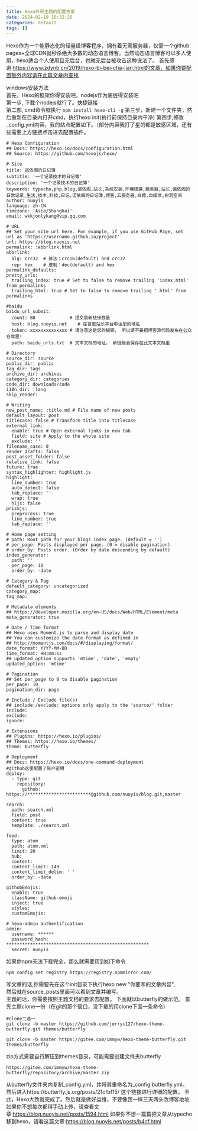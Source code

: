 ```yaml
---
title: Hexo外带主题的配置方案
date: 2024-02-18 10:32:26
categories: default
tags: []
---
```

Hexo作为一个能静态化的轻量级博客程序，拥有着无需服务器，仅需一个github pages+全球CDN就秒杀绝大多数的动态语言博客。当然动态语言博客可以多人使用，hexo适合个人使用且无后台，也就无后台被攻击这种说法了。
首先感谢:https://www.zdynb.cn/2019/hexo-bi-bei-cha-jian.html的文章，如果你要配置额外内容请在此篇文章内查找

windows安装方法  
首先，Hexo的框架你得安装吧，nodejs作为底层得安装吧  
第一步, 下载个nodejs就行了。[快捷链接](https://nodejs.org/en)  
第二部, cmd命令框执行 `npm install hexo-cli -g`
第三步，新建一个文件夹，然后重新在目录内打开cmd，执行hexo init(执行前保持目录内干净)
第四步,修改_config.yml内容，我的站点配置如下。（部分内容我打了星的都是敏感区域，还有些需要上方链接点击进去配置插件。
```
# Hexo Configuration
## Docs: https://hexo.io/docs/configuration.html
## Source: https://github.com/hexojs/hexo/

# Site
title: 诺依阁的日记簿
subtitle: '一个记录技术的日记簿'
description: '一个记录技术的日记簿'
keywords: typecho,php,blog,诺依阁,站长,系统安装,环境搭建,服务器,站长,诺依阁的日常记录,生活,技术,科技,日记,诺依阁的日记簿,博客,云服务器,白嫖,自媒体,树洞空间
author: nuoyis
language: zh-CN
timezone: 'Asia/Shanghai'
email: wkkjonlykang@vip.qq.com

# URL
## Set your site url here. For example, if you use GitHub Page, set url as 'https://username.github.io/project'
url: https://blog.nuoyis.net
permalink: :abbrlink.html
abbrlink:
  alg: crc32  # 算法：crc16(default) and crc32
  rep: hex    # 进制：dec(default) and hex
permalink_defaults:
pretty_urls:
  trailing_index: true # Set to false to remove trailing 'index.html' from permalinks
  trailing_html: true # Set to false to remove trailing '.html' from permalinks

#baidu
baidu_url_submit:
  count: 80             # 提交最新链接数量
  host: blog.nuoyis.net    # 在百度站长平台中注册的域名
  token: xxxxxxxxxxxxxx # 请注意这是您的秘钥， 所以请不要把博客源代码发布在公众仓库里!
  path: baidu_urls.txt  # 文本文档的地址， 新链接会保存在此文本文档里

# Directory
source_dir: source
public_dir: public
tag_dir: tags
archive_dir: archives
category_dir: categories
code_dir: downloads/code
i18n_dir: :lang
skip_render:

# Writing
new_post_name: :title.md # File name of new posts
default_layout: post
titlecase: false # Transform title into titlecase
external_link:
  enable: true # Open external links in new tab
  field: site # Apply to the whole site
  exclude: ''
filename_case: 0
render_drafts: false
post_asset_folder: false
relative_link: false
future: true
syntax_highlighter: highlight.js
highlight:
  line_number: true
  auto_detect: false
  tab_replace: ''
  wrap: true
  hljs: false
prismjs:
  preprocess: true
  line_number: true
  tab_replace: ''

# Home page setting
# path: Root path for your blogs index page. (default = '')
# per_page: Posts displayed per page. (0 = disable pagination)
# order_by: Posts order. (Order by date descending by default)
index_generator:
  path: ''
  per_page: 10
  order_by: -date

# Category & Tag
default_category: uncategorized
category_map:
tag_map:

# Metadata elements
## https://developer.mozilla.org/en-US/docs/Web/HTML/Element/meta
meta_generator: true

# Date / Time format
## Hexo uses Moment.js to parse and display date
## You can customize the date format as defined in
## http://momentjs.com/docs/#/displaying/format/
date_format: YYYY-MM-DD
time_format: HH:mm:ss
## updated_option supports 'mtime', 'date', 'empty'
updated_option: 'mtime'

# Pagination
## Set per_page to 0 to disable pagination
per_page: 10
pagination_dir: page

# Include / Exclude file(s)
## include:/exclude: options only apply to the 'source/' folder
include:
exclude:
ignore:

# Extensions
## Plugins: https://hexo.io/plugins/
## Themes: https://hexo.io/themes/
theme: butterfly

# Deployment
## Docs: https://hexo.io/docs/one-command-deployment
#github这里配置了账户密钥
deploy:
  - type: git
    repository:
      github: https://************************@github.com/nuoyis/blog.git,master

search:
  path: search.xml
  field: post
  content: true
  template: ./search.xml

feed:
  type: atom
  path: atom.xml
  limit: 20
  hub:
  content:
  content_limit: 140
  content_limit_delim: ' '
  order_by: -date
  
githubEmojis:
  enable: true
  className: github-emoji
  inject: true
  styles:
  customEmojis:

# hexo-admin authentification
admin:
  username: ******
  password_hash: ******************************************************
  secret: nuoyis
```
如果你npm无法下载完全，那么就需要用到如下命令  
```
npm config set registry https://registry.npmmirror.com/
```
写文章的话,你需要先在这个init目录下执行hexo new "你要写的文章内容",  
然后就在source\_posts里面可以看到文章并编写。  
主题的话，你需要按照主题文档的要求去配置。
下面就以butterfly的做示范。
首先主题clone一份（在git的那个窗口，没下载的用clone下面一条命令)
```
#clone二选一
git clone -b master https://github.com/jerryc127/hexo-theme-butterfly.git themes/butterfly

git clone -b master https://gitee.com/immyw/hexo-theme-butterfly.git themes/butterfly
```

zip方式需要自行解压到themes目录，可能需要创建文件夹butterfly

```
https://gitee.com/immyw/hexo-theme-butterfly/repository/archive/master.zip
```

从butterfly文件夹内复制_config.yml，并将其重命名为_config.butterfly.yml。
然后进入https://butterfly.js.org/posts/21cfbf15/ 这个链接进行详细的配置。
至此，Hexo大致就完成了。然后就是做好运维，不要像我一样三天两头改博客地址
如果你不想每次都得手动上传，请查看文章:https://blog.nuoyis.net/posts/1594.html
如果你不想一篇篇把文章从typecho移到hexo，请看这篇文章:https://blog.nuoyis.net/posts/b4cf.html